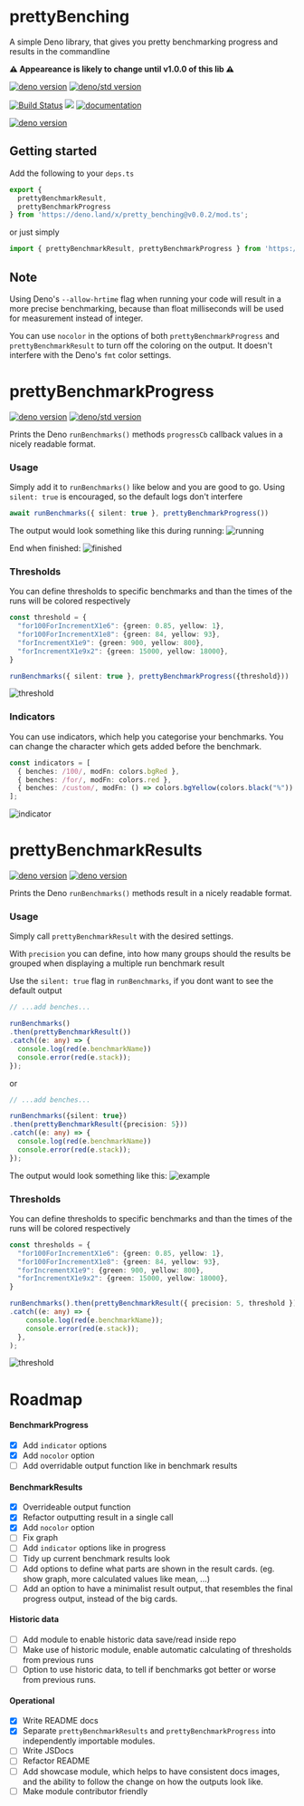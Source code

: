 # prettyBenching
A simple Deno library, that gives you pretty benchmarking progress and results in the commandline

**⚠ Appeareance is likely to change until v1.0.0 of this lib ⚠**

[![deno version](https://img.shields.io/badge/deno-1.0.5-success?logo=deno)](https://github.com/denoland/deno)
[![deno/std version](https://img.shields.io/badge/deno/std-0.56.0-success?logo=deno)](https://deno.land/std@0.56.0)

[![Build Status](https://github.com/littletof/prettyBenching/workflows/CI/badge.svg)](https://github.com/littletof/prettyBenching/actions?query=workflow%3ACI)
![](https://img.shields.io/maintenance/yes/2021)
[![documentation](https://img.shields.io/badge/%E2%80%8E-docs-blue.svg?logo=deno)](https://doc.deno.land/https/deno.land/x/pretty_benching/mod.ts)

[![deno version](https://img.shields.io/badge/ROADMAP-5e5e5e?logo=discover)](#roadmap)

## Getting started
Add the following to your `deps.ts`
```ts 
export {
  prettyBenchmarkResult,
  prettyBenchmarkProgress
} from 'https://deno.land/x/pretty_benching@v0.0.2/mod.ts';
```

or just simply
```ts
import { prettyBenchmarkResult, prettyBenchmarkProgress } from 'https://deno.land/x/pretty_benching@v0.0.2/mod.ts';
```

## Note

Using Deno's `--allow-hrtime` flag when running your code will result in a more precise benchmarking, because than float milliseconds will be used for measurement instead of integer.

You can use `nocolor` in the options of both `prettyBenchmarkProgress` and `prettyBenchmarkResult` to turn off the coloring on the output.
It doesn't interfere with the Deno's `fmt` color settings.

# prettyBenchmarkProgress
[![deno version](https://img.shields.io/badge/deno-1.0.5-success?logo=deno)](https://github.com/denoland/deno)
[![deno/std version](https://img.shields.io/badge/deno/std-0.56.0-success?logo=deno)](https://github.com/denoland/deno)

Prints the Deno `runBenchmarks()` methods `progressCb` callback values in a nicely readable format.

### Usage

Simply add it to `runBenchmarks()` like below and you are good to go. Using `silent: true` is encouraged, so the default logs don't interfere

```ts
await runBenchmarks({ silent: true }, prettyBenchmarkProgress())
```

The output would look something like this during running:
![running](https://raw.githubusercontent.com/littletof/prettyBenching/master/docs/imgs/prettyBenchingProgress_example_running.png)

End when finished:
![finished](https://raw.githubusercontent.com/littletof/prettyBenching/master/docs/imgs/prettyBenchingProgress_example_finished.png)

### Thresholds

You can define thresholds to specific benchmarks and than the times of the runs will be colored respectively

```ts
const threshold = {
  "for100ForIncrementX1e6": {green: 0.85, yellow: 1},
  "for100ForIncrementX1e8": {green: 84, yellow: 93},
  "forIncrementX1e9": {green: 900, yellow: 800},
  "forIncrementX1e9x2": {green: 15000, yellow: 18000},
}

runBenchmarks({ silent: true }, prettyBenchmarkProgress({threshold}))
```

![threshold](https://raw.githubusercontent.com/littletof/prettyBenching/master/docs/imgs/prettyBenchingProgress_example_threshold.png)

### Indicators

You can use indicators, which help you categorise your benchmarks. You can change the character which gets added before the benchmark. 

```ts
const indicators = [
  { benches: /100/, modFn: colors.bgRed },
  { benches: /for/, modFn: colors.red },
  { benches: /custom/, modFn: () => colors.bgYellow(colors.black("%")) }, // change "icon"
];
```
![indicator](https://raw.githubusercontent.com/littletof/prettyBenching/master/docs/imgs/prettyBenchingProgress_example_indicators.png)


# prettyBenchmarkResults
[![deno version](https://img.shields.io/badge/deno-1.0.3-success?logo=deno)](https://github.com/denoland/deno)
[![deno version](https://img.shields.io/badge/deno/std-0.54.0-success?logo=deno)](https://deno.land/std@0.54.0)

Prints the Deno `runBenchmarks()` methods result in a nicely readable format.

### Usage

Simply call `prettyBenchmarkResult` with the desired settings.

With `precision` you can define, into how many groups should the results be grouped when displaying a multiple run benchmark result

Use the `silent: true` flag in `runBenchmarks`, if you dont want to see the default output

```ts
// ...add benches...

runBenchmarks()
.then(prettyBenchmarkResult())
.catch((e: any) => {
  console.log(red(e.benchmarkName))
  console.error(red(e.stack));
});
```
or 
```ts
// ...add benches...

runBenchmarks({silent: true})
.then(prettyBenchmarkResult({precision: 5}))
.catch((e: any) => {
  console.log(red(e.benchmarkName))
  console.error(red(e.stack));
});
```

The output would look something like this:
![example](https://raw.githubusercontent.com/littletof/prettyBenching/master/docs/imgs/prettyBenchingResult_example.png)

### Thresholds

You can define thresholds to specific benchmarks and than the times of the runs will be colored respectively

```ts
const thresholds = {
  "for100ForIncrementX1e6": {green: 0.85, yellow: 1},
  "for100ForIncrementX1e8": {green: 84, yellow: 93},
  "forIncrementX1e9": {green: 900, yellow: 800},
  "forIncrementX1e9x2": {green: 15000, yellow: 18000},
}

runBenchmarks().then(prettyBenchmarkResult({ precision: 5, threshold }))
.catch((e: any) => {
    console.log(red(e.benchmarkName));
    console.error(red(e.stack));
  },
);
```

![threshold](https://raw.githubusercontent.com/littletof/prettyBenching/master/docs/imgs/prettyBenchingResult_example_threshold.png)


# Roadmap

#### BenchmarkProgress
- [x] Add `indicator` options
- [x] Add `nocolor` option
- [ ] Add overridable output function like in benchmark results

#### BenchmarkResults
- [x] Overrideable output function
- [x] Refactor outputting result in a single call
- [x] Add `nocolor` option
- [ ] Fix graph
- [ ] Add `indicator` options like in progress
- [ ] Tidy up current benchmark results look
- [ ] Add options to define what parts are shown in the result cards. (eg. show graph, more calculated values like mean, ...)
- [ ] Add an option to have a minimalist result output, that resembles the final progress output, instead of the big cards.
  
#### Historic data
- [ ] Add module to enable historic data save/read inside repo
- [ ] Make use of historic module, enable automatic calculating of thresholds from previous runs
- [ ] Option to use historic data, to tell if benchmarks got better or worse from previous runs.

#### Operational
- [x] Write README docs
- [x] Separate `prettyBenchmarkResults` and `prettyBenchmarkProgress` into independently importable modules.
- [ ] Write JSDocs
- [ ] Refactor README
- [ ] Add showcase module, which helps to have consistent docs images, and the ability to follow the change on how the outputs look like.
- [ ] Make module contributor friendly
